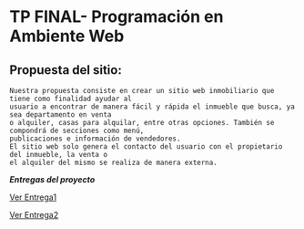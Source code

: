 # TP FINAL- Programación en Ambiente Web

## Propuesta del sitio:
```
Nuestra propuesta consiste en crear un sitio web inmobiliario que tiene como finalidad ayudar al
usuario a encontrar de manera fácil y rápida el inmueble que busca, ya sea departamento en venta
o alquiler, casas para alquilar, entre otras opciones. También se compondrá de secciones como menú,
publicaciones e información de vendedores.
El sitio web solo genera el contacto del usuario con el propietario del inmueble, la venta o
el alquiler del mismo se realiza de manera externa.
```

***Entregas del proyecto***

[Ver Entrega1](https://github.com/dbm349/TPFinal-WEB/tree/master/Entrega1)

[Ver Entrega2](https://github.com/dbm349/TPFinal-WEB/tree/master/Entrega2)



